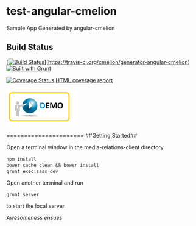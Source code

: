 test-angular-cmelion
====================

Sample App Generated by angular-cmelion

## Build Status ##

[[![Build Status](https://travis-ci.org/cmelion/test-angular-cmelion.png?branch=master)](https://travis-ci.org/cmelion/test-angular-cmelion)](https://travis-ci.org/cmelion/generator-angular-cmelion)  [![Built with Grunt](https://cdn.gruntjs.com/builtwith.png)](http://gruntjs.com/)

[![Coverage Status](https://coveralls.io/repos/cmelion/test-angular-cmelion/badge.png?branch=master)](https://coveralls.io/r/cmelion/test-angular-cmelion?branch=master) [HTML coverage report](https://cmelion.github.io/test-angular-cmelion/coverage/)

<a href="//cmelion.github.io/test-angular-cmelion/" rel="Demo App">![Demo App](./demo-icon.jpg)</a>

======================
##Getting Started##

Open a terminal window in the media-relations-client directory

```
npm install
bower cache clean && bower install
grunt exec:sass_dev
```

Open another terminal and run

```
grunt server
```
to start the local server

*Awesomeness ensues*
